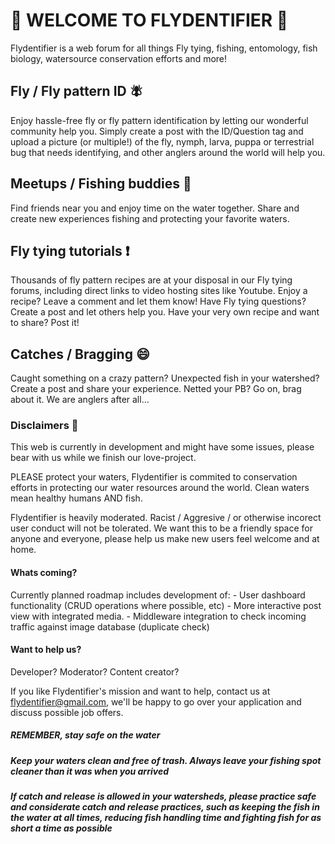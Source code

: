 # 👋 WELCOME TO FLYDENTIFIER 👋

Flydentifier is a web forum for all things Fly tying, fishing, entomology, fish biology, watersource conservation efforts and more!

## Fly / Fly pattern ID 🪰

Enjoy hassle-free fly or fly pattern identification by letting our wonderful community help you.
Simply create a post with the ID/Question tag and upload a picture (or multiple!) of the fly, nymph, larva, puppa or terrestrial bug that needs identifying, and other anglers around the world will help you.

## Meetups / Fishing buddies 🎣

Find friends near you and enjoy time on the water together.
Share and create new experiences fishing and protecting your favorite waters.

## Fly tying tutorials ❗

Thousands of fly pattern recipes are at your disposal in our Fly tying forums, including direct links to video hosting sites like Youtube.
Enjoy a recipe? Leave a comment and let them know!
Have Fly tying questions? Create a post and let others help you.
Have your very own recipe and want to share? Post it!

## Catches / Bragging 😄

Caught something on a crazy pattern? Unexpected fish in your watershed? Create a post and share your experience.
Netted your PB? Go on, brag about it. We are anglers after all...

### Disclaimers 🤝

This web is currently in development and might have some issues, please bear with us while we finish our love-project.

PLEASE protect your waters, Flydentifier is commited to conservation efforts in protecting our water resources around the world. Clean waters mean healthy humans AND fish.

Flydentifier is heavily moderated. Racist / Aggresive / or otherwise incorect user conduct will not be tolerated. We want this to be a friendly space for anyone and everyone, please help us make new users feel welcome and at home.

#### Whats coming?

Currently planned roadmap includes development of:
    - User dashboard functionality (CRUD operations where possible, etc)
    - More interactive post view with integrated media.
    - Middleware integration to check incoming traffic against image database (duplicate check)

#### Want to help us?

Developer? Moderator? Content creator?  
  
If you like Flydentifier's mission and want to help, contact us at flydentifier@gmail.com, we'll be happy to go over your application and discuss possible job offers.

##### REMEMBER, stay safe on the water

##### Keep your waters clean and free of trash. Always leave your fishing spot cleaner than it was when you arrived

##### If catch and release is allowed in your watersheds, please practice safe and considerate catch and release practices, such as keeping the fish in the water at all times, reducing fish handling time and fighting fish for as short a time as possible
